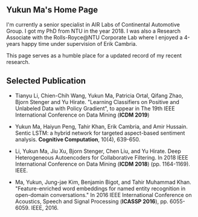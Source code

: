 ## Yukun Ma's Home Page

I'm currently a senior specialist in AIR Labs of Continental Automotive Group. I got my PhD from NTU in the year 2018. I was also a Research Associate with the Rolls-Royce@NTU Corporate Lab where I enjoyed a 4-years happy time under supervision of Erik Cambria. 

This page serves as a humble place for a updated record of my recent research. 

## Selected Publication


* Tianyu Li, Chien-Chih Wang, Yukun Ma, Patricia Ortal, Qifang Zhao, Bjorn Stenger and Yu Hirate. "Learning Classifiers on Positive and Unlabeled Data with Policy Gradient", to appear in The 19th IEEE International Conference on Data Mining (**ICDM 2019**)
* Yukun Ma, Haiyun Peng, Tahir Khan, Erik Cambria, and Amir Hussain. Sentic LSTM: a hybrid network for targeted aspect-based sentiment analysis. **Cognitive Computation**, 10(4), 639-650.

* Li, Yukun Ma, Jiu Xu, Bjorn Stenger, Chen Liu, and Yu Hirate. Deep Heterogeneous Autoencoders for Collaborative Filtering. In 2018 IEEE International Conference on Data Mining (**ICDM 2018**) (pp. 1164-1169). IEEE.

* Ma, Yukun, Jung-jae Kim, Benjamin Bigot, and Tahir Muhammad Khan. "Feature-enriched word embeddings for named entity recognition in open-domain conversations." In 2016 IEEE International Conference on Acoustics, Speech and Signal Processing (**ICASSP 2016**), pp. 6055-6059. IEEE, 2016. 

